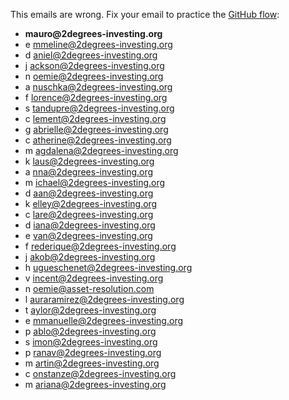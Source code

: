 This emails are wrong. Fix your email to practice the [GitHub flow](https://guides.github.com/introduction/flow/):

* __mauro@2degrees-investing.org__
* e mmeline@2degrees-investing.org
* d aniel@2degrees-investing.org
* j ackson@2degrees-investing.org
* n oemie@2degrees-investing.org
* a nuschka@2degrees-investing.org
* f lorence@2degrees-investing.org
* s tandupre@2degrees-investing.org
* c lement@2degrees-investing.org
* g abrielle@2degrees-investing.org
* c atherine@2degrees-investing.org
* m agdalena@2degrees-investing.org
* k laus@2degrees-investing.org
* a nna@2degrees-investing.org
* m ichael@2degrees-investing.org
* d aan@2degrees-investing.org
* k elley@2degrees-investing.org
* c lare@2degrees-investing.org
* d iana@2degrees-investing.org
* e van@2degrees-investing.org
* f rederique@2degrees-investing.org
* j akob@2degrees-investing.org
* h ugueschenet@2degrees-investing.org
* v incent@2degrees-investing.org
* n oemie@asset-resolution.com
* l auraramirez@2degrees-investing.org
* t aylor@2degrees-investing.org
* e mmanuelle@2degrees-investing.org
* p ablo@2degrees-investing.org
* s imon@2degrees-investing.org
* p ranav@2degrees-investing.org
* m artin@2degrees-investing.org
* c onstanze@2degrees-investing.org
* m ariana@2degrees-investing.org 
